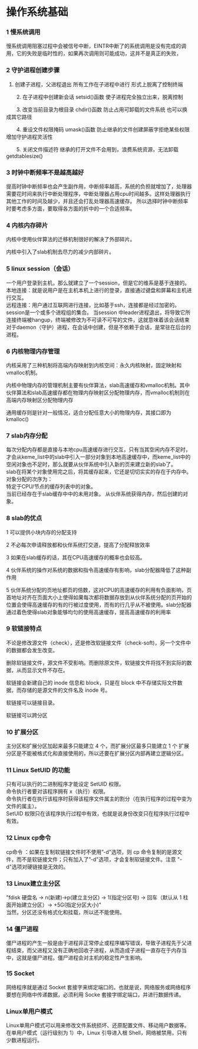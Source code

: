 # 操作系统基础  
### 1 慢系统调用  

慢系统调用阻塞过程中会被信号中断，EINTR中断了的系统调用是没有完成的调用，它的失败是临时性的，如果再次调用则可能成功，这并不是真正的失败，   

### 2 守护进程创建步骤    

   1. 创建子进程，父进程退出  所有工作在子进程中进行 形式上脱离了控制终端 
    
　　2. 在子进程中创建新会话   setsid()函数  使子进程完全独立出来，脱离控制  
    
　　3. 改变当前目录为根目录  chdir()函数  防止占用可卸载的文件系统 也可以换成其它路径  
    
　　4. 重设文件权限掩码   umask()函数  防止继承的文件创建屏蔽字拒绝某些权限 增加守护进程灵活性  
    
　　5. 关闭文件描述符   继承的打开文件不会用到，浪费系统资源，无法卸载 getdtablesize()    
### 3 时钟中断频率不是越高越好  

 提高时钟中断频率也会产生副作用，中断频率越高，系统的负担就增加了，处理器需要花时间来执行中断处理程序，中断处理器占用cpu时间越多。这样处理器执行其他工作的时间及越少，并且还会打乱处理器高速缓存。                                                                                           所以选择时钟中断频率时要考虑多方面，要取得各方面的折中的一个合适频率。

### 4 内核内存碎片   
内核中使用伙伴算法的迁移机制很好的解决了外部碎片。  

内核中引入了slab机制去尽力的减少内部碎片。  
### 5 linux session（会话） 
一个用户登录到主机，那么就建立了一个session，但是它的维系是基于连接的。  
本地连接：就是说用户是在主机本机上进行的登录，直接通过键盘和屏幕和主机进行交互。  
远程连接：用户通过互联网进行连接，比如基于ssh，连接都是经过加密的。  
session是一个或多个进程组的集合。
当session 中leader进程退出，将导致它所连接终端被hangup，终端被修改为不可读不可写的文件，这就意味着该会话结束   
对于daemon（守护）进程，在会话中创建，但是不依赖于会话，是常驻在后台的进程。  
### 6 内核物理内存管理  
内核采用了三种机制将高端内存映射到内核空间：永久内核映射，固定映射和vmalloc机制。 

内核中物理内存的管理机制主要有伙伴算法，slab高速缓存和vmalloc机制。其中伙伴算法和slab高速缓存都在物理内存映射区分配物理内存，而vmalloc机制则在高端内存映射区分配物理内存  

通用缓存则是针对一般情况，适合分配任意大小的物理内存，其接口即为kmalloc()
### 7 slab内存分配  
每次分配内存都是直接与本地cpu高速缓存进行交互，只有当其空闲内存不足时，才会从keme_list中的slab中引入一部分对象到本地高速缓存中，而keme_list中的空闲对象也不足时，那么就要从伙伴系统中引入新的页来建立新的slab了。  
slab在将某个对象使用完之后，将其缓存起来，它还是切切实实的存在于内存中。   
对象分配的次序为：    
特定于CPU/节点的缓存列表中的对象。  
当前已经存在于slab缓存中中的未用对象。 
从伙伴系统获得内存，然后创建的对象。
###  8 slab的优点  
1 可以提供小块内存的分配支持  

2 不必每次申请释放都和伙伴系统打交道，提高了分配释放效率  

3 如果在slab缓存的话，其在CPU高速缓存的概率也会较高。  

4 伙伴系统的操作对系统的数据和指令高速缓存有影响，slab分配器降低了这种副作用  

5 伙伴系统分配的页地址都页的倍数，这对CPU的高速缓存的利用有负面影响，页首地址对齐在页面大小上使得如果每次都将数据存放到从伙伴系统分配的页开始的位置会使得高速缓存的有的行被过度使用，而有的行几乎从不被使用。slab分配器通过着色使得slab对象能够均匀的使用高速缓存，提高高速缓存的利用率  

### 9 软链接特点

不论是修改源文件（check），还是修改软链接文件（check-soft)，另一个文件中的数据都会发生改变。  

删除软链接文件，源文件不受影响。而删除原文件，软链接文件将找不到实际的数据，从而显示文件不存在。  

软链接会新建自己的 inode 信息和 block，只是在 block 中不存储实际文件数据，而存储的是源文件的文件名及 inode 号。  

软链接可以链接目录。  

软链接可以跨分区    

### 10 扩展分区

主分区和扩展分区加起来最多只能建立 4 个，而扩展分区最多只能建立 1 个
扩展分区是不能被格式化和直接使用的，所以还要在扩展分区内部再建立逻辑分区。  

### 11 Linux SetUID 的功能  

只有可以执行的二进制程序才能设定 SetUID 权限。  
命令执行者要对该程序拥有 x（执行）权限。  
命令执行者在执行该程序时获得该程序文件属主的割分（在执行程序的过程中变为文件的属主）。  
SetUID 权限只在该程序执行过程中有效，也就是说身份改变只在程序执行过程中有效。
  
 ### 12 Linux cp命令  
 
 cp命令 ：如果在复制软链接文件时不使用”-d"选项，则 cp 命令复制的是源文件，而不是软链接文件；只有加入了”-d"选项，才会复制软链接文件。注意 "-d"选项对硬链接是无效的。  
 
 ### 13 Linux建立主分区
  
 "fdisk 硬盘名 -> n(新建)->p(建立主分区) -> 1(指定分区号) -> 回车（默认从 1 柱面开始建立分区）-> +5G(指定分区大小)”  
 当然，分区还没有格式化和挂载，所以还不能使用。   
 
 ### 14 僵尸进程
  
僵尸进程的产生一般是由于进程非正常停止或程序编写错误，导致子进程先于父进程结束，而父进程又没有正确地回收子进程，从而造成子进程一直存在于内存当中，这就是僵尸进程。僵尸进程会对主机的稳定性产生影响。  

 ### 15 Socket

网络程序就是通过 Socket 套接字来绑定端口的。也就是说，网络服务或网络程序要想在网络中传递数据，必须利用 Socke 套接字绑定端口，并进行数据传递。 

 ###  Linux单用户模式 
 
Linux单用户模式可以用来修改文件系统损坏、还原配置文件、移动用户数据等。在单用户模式（运行级别为 1）中，Linux 引导进入根 Shell，网络被禁用，只有少数进程运行。

